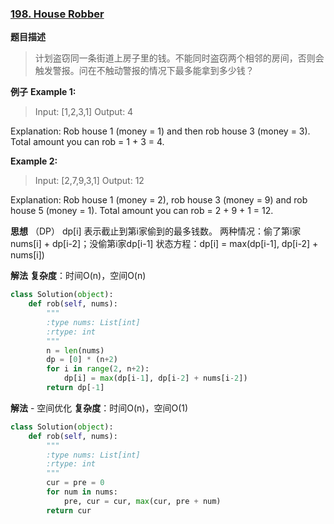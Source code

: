 ### [198. House Robber](https://leetcode.com/problems/house-robber/description/)

**题目描述**
> 计划盗窃同一条街道上房子里的钱。不能同时盗窃两个相邻的房间，否则会触发警报。问在不触动警报的情况下最多能拿到多少钱？

**例子**
**Example 1:**
>Input: [1,2,3,1]
Output: 4

Explanation: Rob house 1 (money = 1) and then rob house 3 (money = 3).
             Total amount you can rob = 1 + 3 = 4.
             
**Example 2:**
>Input: [2,7,9,3,1]
Output: 12

Explanation: Rob house 1 (money = 2), rob house 3 (money = 9) and rob house 5 (money = 1).
             Total amount you can rob = 2 + 9 + 1 = 12.

**思想**
（DP）
dp[i] 表示截止到第i家偷到的最多钱数。
两种情况：偷了第i家nums[i] + dp[i-2]；没偷第i家dp[i-1]
状态方程：dp[i] = max(dp[i-1], dp[i-2] + nums[i])

**解法**
**复杂度**：时间O(n)，空间O(n)
```python
class Solution(object):
    def rob(self, nums):
        """
        :type nums: List[int]
        :rtype: int
        """
        n = len(nums)
        dp = [0] * (n+2)
        for i in range(2, n+2):
            dp[i] = max(dp[i-1], dp[i-2] + nums[i-2])
        return dp[-1]
```
**解法** - 空间优化
**复杂度**：时间O(n)，空间O(1)
```python
class Solution(object):
    def rob(self, nums):
        """
        :type nums: List[int]
        :rtype: int
        """
        cur = pre = 0
        for num in nums:
            pre, cur = cur, max(cur, pre + num)
        return cur
```